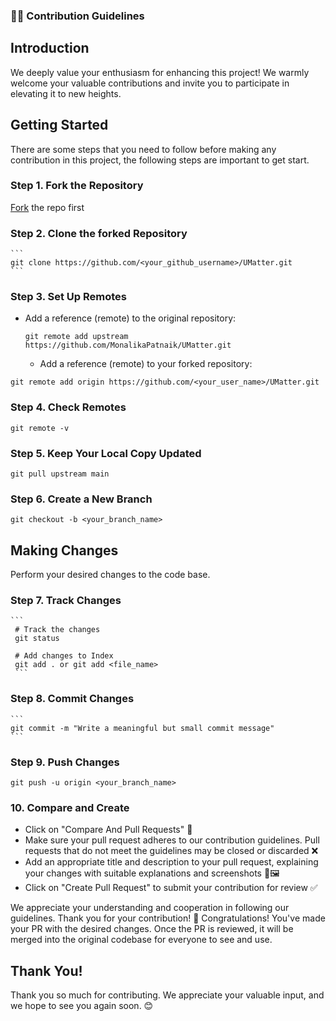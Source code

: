 ### 🧑‍💻 Contribution Guidelines

## Introduction

We deeply value your enthusiasm for enhancing this project! We warmly welcome your valuable contributions and invite you to participate in elevating it to new heights.

## Getting Started

There are some steps that you need to follow before making any contribution in this project, the following steps are important to get start.

### Step 1. Fork the Repository

[Fork](https://github.com/MonalikaPatnaik/UMatter/fork) the repo first

### Step 2. Clone the forked Repository

    ```
    git clone https://github.com/<your_github_username>/UMatter.git
    ```

### Step 3. Set Up Remotes

- Add a reference (remote) to the original repository:
  ```
  git remote add upstream https://github.com/MonalikaPatnaik/UMatter.git
  ```
  - Add a reference (remote) to your forked repository:

```
git remote add origin https://github.com/<your_user_name>/UMatter.git
```

### Step 4. Check Remotes

```
git remote -v
```

### Step 5. Keep Your Local Copy Updated

```
git pull upstream main
```

### Step 6. Create a New Branch

```
git checkout -b <your_branch_name>
```

## Making Changes

Perform your desired changes to the code base.

### Step 7. Track Changes

    ```
     # Track the changes
     git status

     # Add changes to Index
     git add . or git add <file_name>
     ```

### Step 8. Commit Changes

    ```
    git commit -m "Write a meaningful but small commit message"
    ```

### Step 9. Push Changes

```
git push -u origin <your_branch_name>
```

### 10. Compare and Create

- Click on "Compare And Pull Requests" 🔄
- Make sure your pull request adheres to our contribution guidelines. Pull requests that do not meet the guidelines may be closed or discarded ❌
- Add an appropriate title and description to your pull request, explaining your changes with suitable explanations and screenshots 📝🖼️
- Click on "Create Pull Request" to submit your contribution for review ✅

We appreciate your understanding and cooperation in following our guidelines. Thank you for your contribution! 🙌
Congratulations! You've made your PR with the desired changes. Once the PR is reviewed, it will be merged into the original codebase for everyone to see and use.

## Thank You!

Thank you so much for contributing. We appreciate your valuable input, and we hope to see you again soon. 😊
